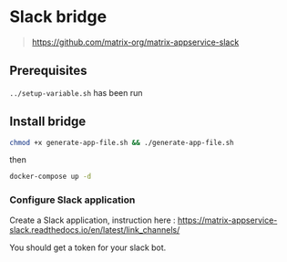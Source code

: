 # Slack bridge

> <https://github.com/matrix-org/matrix-appservice-slack>

## Prerequisites

`../setup-variable.sh` has been run

## Install bridge

```bash
chmod +x generate-app-file.sh && ./generate-app-file.sh
```

then

```bash
docker-compose up -d
```

### Configure Slack application

Create a Slack application, instruction here : <https://matrix-appservice-slack.readthedocs.io/en/latest/link_channels/>

You should get a token for your slack bot.
